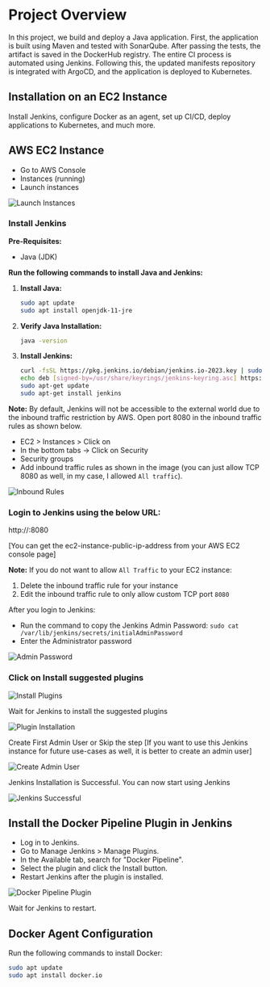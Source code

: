 # Project Overview

In this project, we build and deploy a Java application. First, the application is built using Maven and tested with SonarQube. After passing the tests, the artifact is saved in the DockerHub registry. The entire CI process is automated using Jenkins. Following this, the updated manifests repository is integrated with ArgoCD, and the application is deployed to Kubernetes.

## Installation on an EC2 Instance


Install Jenkins, configure Docker as an agent, set up CI/CD, deploy applications to Kubernetes, and much more.

## AWS EC2 Instance

- Go to AWS Console
- Instances (running)
- Launch instances

![Launch Instances](https://user-images.githubusercontent.com/43399466/215974891-196abfe9-ace0-407b-abd2-adcffe218e3f.png)

### Install Jenkins

**Pre-Requisites:**
- Java (JDK)

**Run the following commands to install Java and Jenkins:**

1. **Install Java:**

    ```bash
    sudo apt update
    sudo apt install openjdk-11-jre
    ```

2. **Verify Java Installation:**

    ```bash
    java -version
    ```

3. **Install Jenkins:**

    ```bash
    curl -fsSL https://pkg.jenkins.io/debian/jenkins.io-2023.key | sudo tee /usr/share/keyrings/jenkins-keyring.asc > /dev/null
    echo deb [signed-by=/usr/share/keyrings/jenkins-keyring.asc] https://pkg.jenkins.io/debian binary/ | sudo tee /etc/apt/sources.list.d/jenkins.list > /dev/null
    sudo apt-get update
    sudo apt-get install jenkins
    ```

**Note:** By default, Jenkins will not be accessible to the external world due to the inbound traffic restriction by AWS. Open port 8080 in the inbound traffic rules as shown below.

- EC2 > Instances > Click on <Instance-ID>
- In the bottom tabs -> Click on Security
- Security groups
- Add inbound traffic rules as shown in the image (you can just allow TCP 8080 as well, in my case, I allowed `All traffic`).

![Inbound Rules](https://user-images.githubusercontent.com/43399466/215975712-2fc569cb-9d76-49b4-9345-d8b62187aa22.png)

### Login to Jenkins using the below URL:

http://<ec2-instance-public-ip-address>:8080

[You can get the ec2-instance-public-ip-address from your AWS EC2 console page]

**Note:** If you do not want to allow `All Traffic` to your EC2 instance:
1. Delete the inbound traffic rule for your instance
2. Edit the inbound traffic rule to only allow custom TCP port `8080`

After you login to Jenkins:
- Run the command to copy the Jenkins Admin Password: `sudo cat /var/lib/jenkins/secrets/initialAdminPassword`
- Enter the Administrator password

![Admin Password](https://user-images.githubusercontent.com/43399466/215959008-3ebca431-1f14-4d81-9f12-6bb232bfbee3.png)

### Click on Install suggested plugins

![Install Plugins](https://user-images.githubusercontent.com/43399466/215959294-047eadef-7e64-4795-bd3b-b1efb0375988.png)

Wait for Jenkins to install the suggested plugins

![Plugin Installation](https://user-images.githubusercontent.com/43399466/215959398-344b5721-28ec-47a5-8908-b698e435608d.png)

Create First Admin User or Skip the step [If you want to use this Jenkins instance for future use-cases as well, it is better to create an admin user]

![Create Admin User](https://user-images.githubusercontent.com/43399466/215959757-403246c8-e739-4103-9265-6bdab418013e.png)

Jenkins Installation is Successful. You can now start using Jenkins

![Jenkins Successful](https://user-images.githubusercontent.com/43399466/215961440-3f13f82b-61a2-4117-88bc-0da265a67fa7.png)

## Install the Docker Pipeline Plugin in Jenkins

- Log in to Jenkins.
- Go to Manage Jenkins > Manage Plugins.
- In the Available tab, search for "Docker Pipeline".
- Select the plugin and click the Install button.
- Restart Jenkins after the plugin is installed.

![Docker Pipeline Plugin](https://user-images.githubusercontent.com/43399466/215973898-7c366525-15db-4876-bd71-49522ecb267d.png)

Wait for Jenkins to restart.

## Docker Agent Configuration

Run the following commands to install Docker:

```bash
sudo apt update
sudo apt install docker.io
